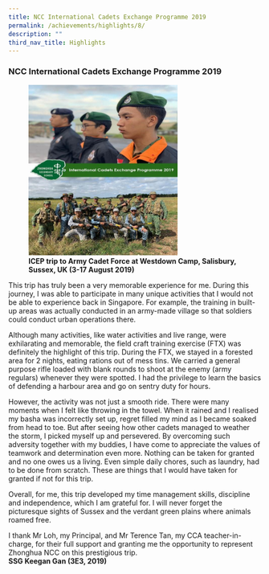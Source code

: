 ```yaml
---
title: NCC International Cadets Exchange Programme 2019
permalink: /achievements/highlights/8/
description: ""
third_nav_title: Highlights
---
```

### **NCC International Cadets Exchange Programme 2019**

<figure>
<img src="/images/ncc.jpg" style="width:70%">
<figcaption><strong>  ICEP trip to Army Cadet Force at Westdown Camp, Salisbury, Sussex, UK (3-17 August 2019)
	</strong></figcaption>
</figure>

This trip has truly been a very memorable experience for me. During this journey, I was able to participate in many unique activities that I would not be able to experience back in Singapore. For example, the training in built-up areas was actually conducted in an army-made village so that soldiers could conduct urban operations there.

Although many activities, like water activities and live range, were exhilarating and memorable, the field craft training exercise (FTX) was definitely the highlight of this trip. During the FTX, we stayed in a forested area for 2 nights, eating rations out of mess tins. We carried a general purpose rifle loaded with blank rounds to shoot at the enemy (army regulars) whenever they were spotted. I had the privilege to learn the basics of defending a harbour area and go on sentry duty for hours.  

However, the activity was not just a smooth ride. There were many moments when I felt like throwing in the towel. When it rained and I realised my basha was incorrectly set up, regret filled my mind as I became soaked from head to toe. But after seeing how other cadets managed to weather the storm, I picked myself up and persevered. By overcoming such adversity together with my buddies, I have come to appreciate the values of teamwork and determination even more. Nothing can be taken for granted and no one owes us a living. Even simple daily chores, such as laundry, had to be done from scratch. These are things that I would have taken for granted if not for this trip.

Overall, for me, this trip developed my time management skills, discipline and independence, which I am grateful for. I will never forget the picturesque sights of Sussex and the verdant green plains where animals roamed free.  

I thank Mr Loh, my Principal, and Mr Terence Tan, my CCA teacher-in-charge, for their full support and granting me the opportunity to represent Zhonghua NCC on this prestigious trip.<br>
**SSG Keegan Gan (3E3, 2019)**